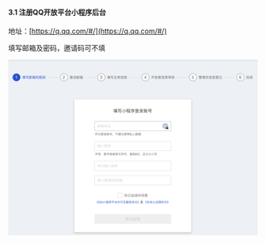 #### 3.1 注册QQ开放平台小程序后台

地址：[https://q.qq.com/#/](https://q.qq.com/#/)

填写邮箱及密码，邀请码可不填

![图片](./image/6feb8257-d0e5-4d27-a43d-ca0de967ecf9.035.png)